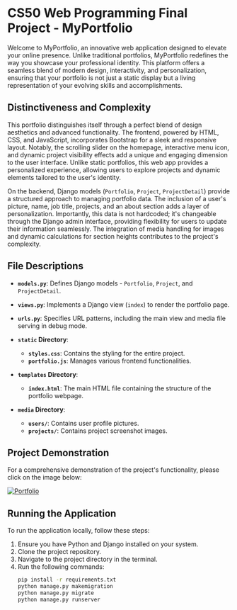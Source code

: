 # CS50 Web Programming Final Project - MyPortfolio

Welcome to MyPortfolio, an innovative web application designed to elevate your online presence. Unlike traditional portfolios, MyPortfolio redefines the way you showcase your professional identity. This platform offers a seamless blend of modern design, interactivity, and personalization, ensuring that your portfolio is not just a static display but a living representation of your evolving skills and accomplishments.  

## Distinctiveness and Complexity

This portfolio distinguishes itself through a perfect blend of design aesthetics and advanced functionality. The frontend, powered by HTML, CSS, and JavaScript, incorporates Bootstrap for a sleek and responsive layout. Notably, the scrolling slider on the homepage, interactive menu icon, and dynamic project visibility effects add a unique and engaging dimension to the user interface. Unlike static portfolios, this web app provides a personalized experience, allowing users to explore projects and dynamic elements tailored to the user's identity.

On the backend, Django models (`Portfolio`, `Project`, `ProjectDetail`) provide a structured approach to managing portfolio data. The inclusion of a user's picture, name, job title, projects, and an about section adds a layer of personalization. Importantly, this data is not hardcoded; it's changeable through the Django admin interface, providing flexibility for users to update their information seamlessly. The integration of media handling for images and dynamic calculations for section heights contributes to the project's complexity.

## File Descriptions

- **`models.py`**: Defines Django models - `Portfolio`, `Project`, and `ProjectDetail`.
- **`views.py`**: Implements a Django view (`index`) to render the portfolio page.
- **`urls.py`**: Specifies URL patterns, including the main view and media file serving in debug mode.

- **`static` Directory**:
  - **`styles.css`**: Contains the styling for the entire project.
  - **`portfolio.js`**: Manages various frontend functionalities.

- **`templates` Directory**:
  - **`index.html`**: The main HTML file containing the structure of the portfolio webpage.

- **`media` Directory**:
  - **`users/`**: Contains user profile pictures.
  - **`projects/`**: Contains project screenshot images.  

## Project Demonstration

For a comprehensive demonstration of the project's functionality, please click on the image below:  

[![Portfolio](https://blogger.googleusercontent.com/img/a/AVvXsEhv3_ehrekr2CVamLrn7PRH5lPsx7ncvOwMSPlPrsoblTSiH8fPcT00ZDwbdRHuk2hvX2t-QZ2xSH8x68MkwZy1Izn8-blbElsy8g8BILKyeFGMEz71QC0AjaCwtfy8uTyR7Sr1u5AyMvxMvF9wLk0nHFCer0vJMGUDtKBweERnztrMbAOz4JYilMYdUZU)](https://thechamkhi.pythonanywhere.com/)

## Running the Application

To run the application locally, follow these steps:

1. Ensure you have Python and Django installed on your system.
2. Clone the project repository.
3. Navigate to the project directory in the terminal.
4. Run the following commands:
   ```bash
   pip install -r requirements.txt
   python manage.py makemigration
   python manage.py migrate
   python manage.py runserver

